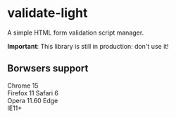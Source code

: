 # validate-light
A simple HTML form validation script manager.

**Important**: This library is still in production: don't use it!

## Borwsers support
Chrome 15  
Firefox 11
Safari 6  
Opera 11.60
Edge  
IE11+
